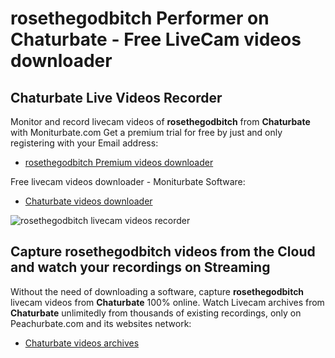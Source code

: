 # rosethegodbitch Performer on Chaturbate - Free LiveCam videos downloader

## Chaturbate Live Videos Recorder

Monitor and record livecam videos of **rosethegodbitch** from **Chaturbate** with Moniturbate.com
Get a premium trial for free by just and only registering with your Email address:
* [rosethegodbitch Premium videos downloader](https://moniturbate.com/request-demo-licence-key.html)

Free livecam videos downloader - Moniturbate Software:
* [Chaturbate videos downloader](https://moniturbate.com/moniturbate-download-software.html)

![rosethegodbitch livecam videos recorder](https://peachurnet.com/templates/moniturbate-software.png)


## Capture rosethegodbitch videos from the Cloud and watch your recordings on Streaming

Without the need of downloading a software, capture **rosethegodbitch** livecam videos from **Chaturbate** 100% online.
Watch Livecam archives from **Chaturbate** unlimitedly from thousands of existing recordings, only on Peachurbate.com and its websites network:
* [Chaturbate videos archives](https://peachurnet.com/)
